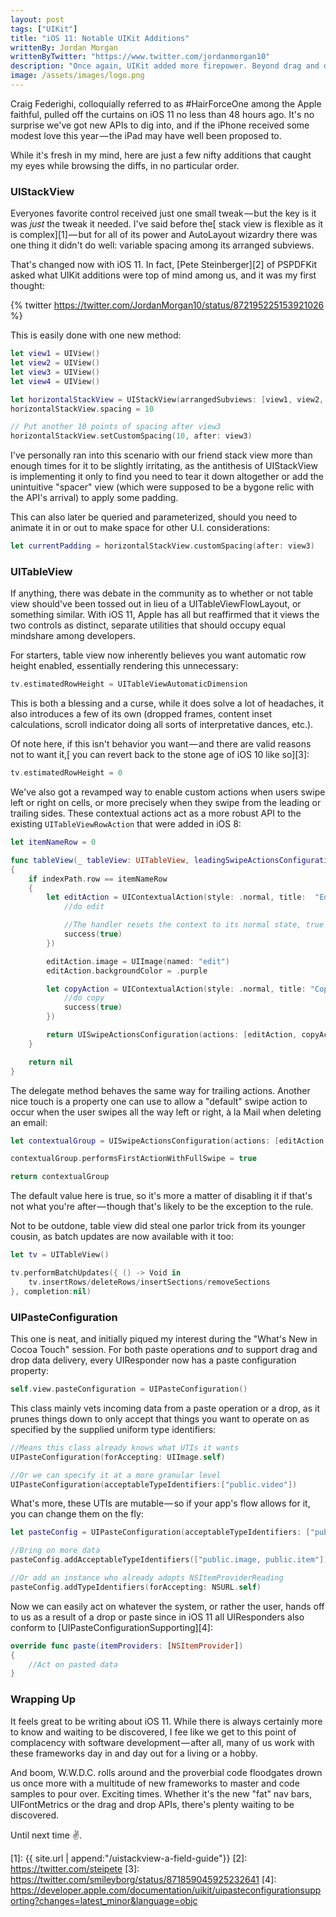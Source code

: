 ```yaml
---
layout: post
tags: ["UIKit"]
title: "iOS 11: Notable UIKit Additions"
writtenBy: Jordan Morgan
writtenByTwitter: "https://www.twitter.com/jordanmorgan10"
description: "Once again, UIKit added more firepower. Beyond drag and drop APIs, there's much more to be excited about."
image: /assets/images/logo.png
---
```

Craig Federighi, colloquially referred to as #HairForceOne among the Apple faithful, pulled off the curtains on iOS 11 no less than 48 hours ago. It's no surprise we've got new APIs to dig into, and if the iPhone received some modest love this year — the iPad may have well been proposed to.

While it's fresh in my mind, here are just a few nifty additions that caught my eyes while browsing the diffs, in no particular order.

### UIStackView

Everyones favorite control received just one small tweak — but the key is it was _just_ the tweak it needed. I've said before the[ stack view is flexible as it is complex][1] — but for all of its power and AutoLayout wizardry there was one thing it didn't do well: variable spacing among its arranged subviews.

That's changed now with iOS 11. In fact, [Pete Steinberger][2] of PSPDFKit asked what UIKit additions were top of mind among us, and it was my first thought:

{% twitter https://twitter.com/JordanMorgan10/status/872195225153921026 %}

This is easily done with one new method:
```swift
let view1 = UIView()  
let view2 = UIView()  
let view3 = UIView()  
let view4 = UIView()

let horizontalStackView = UIStackView(arrangedSubviews: [view1, view2, view3, view4])  
horizontalStackView.spacing = 10

// Put another 10 points of spacing after view3  
horizontalStackView.setCustomSpacing(10, after: view3)
```

I've personally ran into this scenario with our friend stack view more than enough times for it to be slightly irritating, as the antithesis of UIStackView is implementing it only to find you need to tear it down altogether or add the unintuitive "spacer" view (which were supposed to be a bygone relic with the API's arrival) to apply some padding.

This can also later be queried and parameterized, should you need to animate it in or out to make space for other U.I. considerations:
```swift
let currentPadding = horizontalStackView.customSpacing(after: view3)
```
### UITableView

If anything, there was debate in the community as to whether or not table view should've been tossed out in lieu of a UITableViewFlowLayout, or something similar. With iOS 11, Apple has all but reaffirmed that it views the two controls as distinct, separate utilities that should occupy equal mindshare among developers.

For starters, table view now inherently believes you want automatic row height enabled, essentially rendering this unnecessary:
```swift
tv.estimatedRowHeight = UITableViewAutomaticDimension
```
This is both a blessing and a curse, while it does solve a lot of headaches, it also introduces a few of its own (dropped frames, content inset calculations, scroll indicator doing all sorts of interpretative dances, etc.).

Of note here, if this isn't behavior you want — and there are valid reasons not to want it,[ you can revert back to the stone age of iOS 10 like so][3]:
```swift
tv.estimatedRowHeight = 0
```
We've also got a revamped way to enable custom actions when users swipe left or right on cells, or more precisely when they swipe from the leading or trailing sides. These contextual actions act as a more robust API to the existing `UITableViewRowAction` that were added in iOS 8:

```swift
let itemNameRow = 0

func tableView(_ tableView: UITableView, leadingSwipeActionsConfigurationForRowAt indexPath: IndexPath) -> UISwipeActionsConfiguration?  
{  
    if indexPath.row == itemNameRow  
    {  
        let editAction = UIContextualAction(style: .normal, title:  "Edit", handler: { (ac:UIContextualAction, view:UIView, success:(Bool) -> Void) in  
            //do edit

            //The handler resets the context to its normal state, true shows a visual indication of completion  
            success(true)  
        })

        editAction.image = UIImage(named: "edit")  
        editAction.backgroundColor = .purple

        let copyAction = UIContextualAction(style: .normal, title: "Copy", handler: { (ac:UIContextualAction, view:UIView, success:(Bool) -> Void) in  
            //do copy  
            success(true)  
        })

        return UISwipeActionsConfiguration(actions: [editAction, copyAction]) 
    }

    return nil 
}
```
The delegate method behaves the same way for trailing actions. Another nice touch is a property one can use to allow a "default" swipe action to occur when the user swipes all the way left or right, à la Mail when deleting an email:

```swift    
let contextualGroup = UISwipeActionsConfiguration(actions: [editAction, copyAction])

contextualGroup.performsFirstActionWithFullSwipe = true

return contextualGroup
```
The default value here is true, so it's more a matter of disabling it if that's not what you're after — though that's likely to be the exception to the rule.

Not to be outdone, table view did steal one parlor trick from its younger cousin, as batch updates are now available with it too:
```swift  
let tv = UITableView()

tv.performBatchUpdates({ () -> Void in  
    tv.insertRows/deleteRows/insertSections/removeSections  
}, completion:nil)
```
### UIPasteConfiguration

This one is neat, and initially piqued my interest during the "What's New in Cocoa Touch" session. For both paste operations _and_ to support drag and drop data delivery, every UIResponder now has a paste configuration property:
```swift
self.view.pasteConfiguration = UIPasteConfiguration()
```
This class mainly vets incoming data from a paste operation or a drop, as it prunes things down to only accept that things you want to operate on as specified by the supplied uniform type identifiers:

```swift
//Means this class already knows what UTIs it wants  
UIPasteConfiguration(forAccepting: UIImage.self)

//Or we can specify it at a more granular level  
UIPasteConfiguration(acceptableTypeIdentifiers:["public.video"])
```
What's more, these UTIs are mutable — so if your app's flow allows for it, you can change them on the fly:
```swift
let pasteConfig = UIPasteConfiguration(acceptableTypeIdentifiers: ["public.video"])

//Bring on more data  
pasteConfig.addAcceptableTypeIdentifiers(["public.image, public.item"])

//Or add an instance who already adopts NSItemProviderReading  
pasteConfig.addTypeIdentifiers(forAccepting: NSURL.self)
```
Now we can easily act on whatever the system, or rather the user, hands off to us as a result of a drop or paste since in iOS 11 all UIResponders also conform to [UIPasteConfigurationSupporting][4]:
```swift
override func paste(itemProviders: [NSItemProvider])  
{  
    //Act on pasted data  
}
```
### Wrapping Up

It feels great to be writing about iOS 11. While there is always certainly more to know and waiting to be discovered, I fee like we get to this point of complacency with software development — after all, many of us work with these frameworks day in and day out for a living or a hobby.

And boom, W.W.D.C. rolls around and the proverbial code floodgates drown us once more with a multitude of new frameworks to master and code samples to pour over. Exciting times. Whether it's the new "fat" nav bars, UIFontMetrics or the drag and drop APIs, there's plenty waiting to be discovered.

Until next time ✌️.

[1]: {{ site.url | append:"/uistackview-a-field-guide"}}
[2]: https://twitter.com/steipete
[3]: https://twitter.com/smileyborg/status/871859045925232641
[4]: https://developer.apple.com/documentation/uikit/uipasteconfigurationsupporting?changes=latest_minor&language=objc

